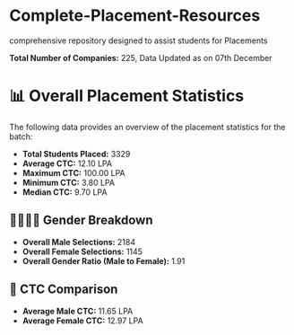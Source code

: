 # Complete-Placement-Resources
comprehensive repository designed to assist students for Placements

**Total Number of Companies:** 225,  Data Updated as on 07th December




# 📊 Overall Placement Statistics  

The following data provides an overview of the placement statistics for the batch:   

- **Total Students Placed:** 3329  
- **Average CTC:** 12.10 LPA  
- **Maximum CTC:** 100.00 LPA  
- **Minimum CTC:** 3.80 LPA  
- **Median CTC:** 9.70 LPA

## 👩‍🎓👨‍🎓 Gender Breakdown  

- **Overall Male Selections:** 2184  
- **Overall Female Selections:** 1145  
- **Overall Gender Ratio (Male to Female):** 1.91  

## 💼 CTC Comparison  

- **Average Male CTC:** 11.65 LPA  
- **Average Female CTC:** 12.97 LPA  


			


